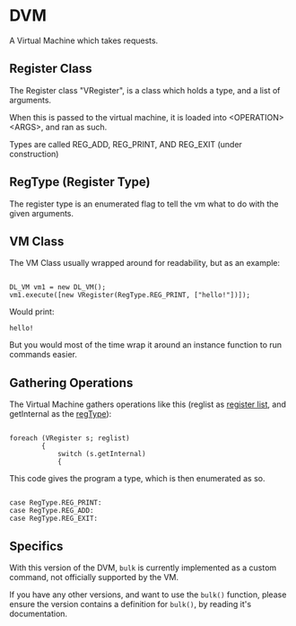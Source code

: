 # DVM

A Virtual Machine which takes requests.

## Register Class

The Register class "VRegister", is a class which holds a type, and a list of arguments.

When this is passed to the virtual machine, it is loaded into \<OPERATION> \<ARGS>, and ran as such.

Types are called REG_ADD, REG_PRINT, AND REG_EXIT (under construction)

## RegType (Register Type)

The register type is an enumerated flag to tell the vm what to do with the given arguments.

## VM Class

The VM Class usually wrapped around for readability, but as an example:

```dlang

DL_VM vm1 = new DL_VM();
vm1.execute([new VRegister(RegType.REG_PRINT, ["hello!"])]);

```

Would print:

```
hello!
```

But you would most of the time wrap it around an instance function to run commands easier.

## Gathering Operations

The Virtual Machine gathers operations like this (reglist as [register list](#register-class), and getInternal as the [regType](#regtype-register-type)):

```dlang

foreach (VRegister s; reglist)
		{
			switch (s.getInternal)
			{

```

This code gives the program a type, which is then enumerated as so.

```dlang

case RegType.REG_PRINT:
case RegType.REG_ADD:
case RegType.REG_EXIT:

```

## Specifics

With this version of the DVM, `bulk` is currently implemented as a custom command, not officially supported by the VM.

If you have any other versions, and want to use the `bulk()` function, please ensure the version contains a definition 
for `bulk()`, by reading it's documentation.